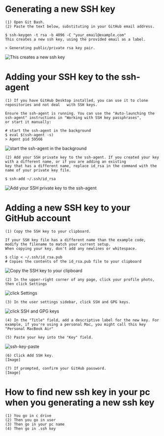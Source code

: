 # Generating a new SSH key

    (1) Open Git Bash.
    (2) Paste the text below, substituting in your GitHub email address.

    $ ssh-keygen -t rsa -b 4096 -C "your_email@example.com"
    This creates a new ssh key, using the provided email as a label.

    > Generating public/private rsa key pair.
    
   ![This creates a new ssh key](https://user-images.githubusercontent.com/73681489/98067869-8622b200-1e80-11eb-85b7-8dc56bc8188a.png)


# Adding your SSH key to the ssh-agent

    (1) If you have GitHub Desktop installed, you can use it to clone repositories and not deal   with SSH keys.

    Ensure the ssh-agent is running. You can use the "Auto-launching the ssh-agent" instructions in "Working with SSH key passphrases",
    or start it manually:

    # start the ssh-agent in the background
    $ eval $(ssh-agent -s)
    > Agent pid 59566
    
   ![start the ssh-agent in the background](https://user-images.githubusercontent.com/73681489/98071147-c1c17a00-1e88-11eb-850b-b6a6c0584545.png)

    (2) Add your SSH private key to the ssh-agent. If you created your key with a different name, or if you are adding an existing
    key that has a different name, replace id_rsa in the command with the name of your private key file.

    $ ssh-add ~/.ssh/id_rsa
    
   ![Add your SSH private key to the ssh-agent](https://user-images.githubusercontent.com/73681489/98071369-59bf6380-1e89-11eb-9737-d042568ca1c9.png)


# Adding a new SSH key to your GitHub account


    (1) Copy the SSH key to your clipboard.

    If your SSH key file has a different name than the example code, modify the filename to match your current setup.
    When copying your key, don't add any newlines or whitespace.

    $ clip < ~/.ssh/id_rsa.pub
    # Copies the contents of the id_rsa.pub file to your clipboard
    
   ![Copy the SSH key to your clipboard](https://user-images.githubusercontent.com/73681489/98071447-91c6a680-1e89-11eb-91e4-ece91b18c135.png)

    (2) In the upper-right corner of any page, click your profile photo, then click Settings
    
   ![click Settings](https://user-images.githubusercontent.com/73681489/98071565-ebc76c00-1e89-11eb-9c8b-5f5b173349b5.png)

    (3) In the user settings sidebar, click SSH and GPG keys.
    
   ![click SSH and GPG keys](https://user-images.githubusercontent.com/73681489/98071688-33e68e80-1e8a-11eb-9d10-58099f3d8913.png)

    (4) In the "Title" field, add a descriptive label for the new key. For example, if you're using a personal Mac, you might call this key "Personal MacBook Air"

    (5) Paste your key into the "Key" field.
    
   ![ssh-key-paste](https://user-images.githubusercontent.com/73681489/98071793-84f68280-1e8a-11eb-88da-3448e67f40fd.png)

    (6) Click Add SSH key.
    [Image]

    (7) If prompted, confirm your GitHub password.
    [Image]


# How to find new ssh key in your pc when you generating a new ssh key

    (1) You go in c drive
    (2) Then you go in user
    (3) Then go in your pc name
    (4) Then go in .ssh key
